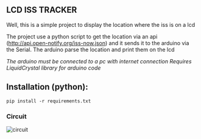 ## LCD ISS TRACKER

Well, this is a simple project to display the location where the iss is on a lcd

The project use a python script to get the location via an api (http://api.open-notify.org/iss-now.json) and it sends it to the arduino via the Serial. The arduino parse the location and print them on the lcd

*The arduino must be connected to a pc with internet connection*
*Requires LiquidCrystal library for arduino code*

## Installation (python):
`pip install -r requirements.txt`

### Circuit
![circuit](https://user-images.githubusercontent.com/56369290/150192689-cc61816d-5d20-4677-bbe1-f750c3c492a0.png)
